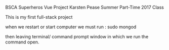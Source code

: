 BSCA Superheros Vue Project
Karsten Pease
Summer Part-Time 2017 Class

This is my first full-stack project

when we restart or start computer we must run :
  sudo mongod

  then leaving terminal/ command prompt window in which we run the command open.
